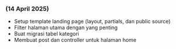 ### (14 April 2025)
- Setup template landing page (layout, partials, dan public source)
- Filter halaman utama dengan yang penting
- Buat migrasi tabel kategori
- Membuat post dan controller untuk halaman home
